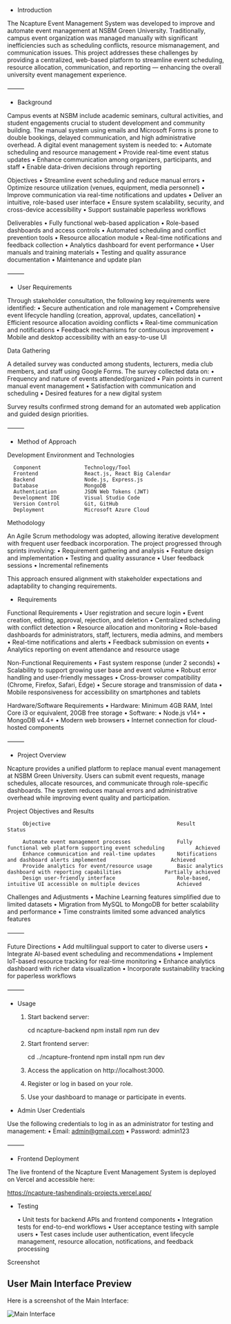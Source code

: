 * Introduction

The Ncapture Event Management System was developed to improve and automate event management at NSBM Green University. Traditionally, campus event organization was managed manually with significant inefficiencies such as scheduling conflicts, resource mismanagement, and communication issues. This project addresses these challenges by providing a centralized, web-based platform to streamline event scheduling, resource allocation, communication, and reporting — enhancing the overall university event management experience.

⸻



* Background

Campus events at NSBM include academic seminars, cultural activities, and student engagements crucial to student development and community building. The manual system using emails and Microsoft Forms is prone to double bookings, delayed communication, and high administrative overhead. A digital event management system is needed to:
	•	Automate scheduling and resource management
	•	Provide real-time event status updates
	•	Enhance communication among organizers, participants, and staff
	•	Enable data-driven decisions through reporting

Objectives
	•	Streamline event scheduling and reduce manual errors
	•	Optimize resource utilization (venues, equipment, media personnel)
	•	Improve communication via real-time notifications and updates
	•	Deliver an intuitive, role-based user interface
	•	Ensure system scalability, security, and cross-device accessibility
	•	Support sustainable paperless workflows

Deliverables
	•	Fully functional web-based application
	•	Role-based dashboards and access controls
	•	Automated scheduling and conflict prevention tools
	•	Resource allocation module
	•	Real-time notifications and feedback collection
	•	Analytics dashboard for event performance
	•	User manuals and training materials
	•	Testing and quality assurance documentation
	•	Maintenance and update plan

⸻




* User Requirements

Through stakeholder consultation, the following key requirements were identified:
	•	Secure authentication and role management
	•	Comprehensive event lifecycle handling (creation, approval, updates, cancellation)
	•	Efficient resource allocation avoiding conflicts
	•	Real-time communication and notifications
	•	Feedback mechanisms for continuous improvement
	•	Mobile and desktop accessibility with an easy-to-use UI




Data Gathering

A detailed survey was conducted among students, lecturers, media club members, and staff using Google Forms. The survey collected data on:
	•	Frequency and nature of events attended/organized
	•	Pain points in current manual event management
	•	Satisfaction with communication and scheduling
	•	Desired features for a new digital system



Survey results confirmed strong demand for an automated web application and guided design priorities.

⸻



* Method of Approach


Development Environment and Technologies


      Component              Technology/Tool
      Frontend               React.js, React Big Calendar
      Backend                Node.js, Express.js
      Database               MongoDB
      Authentication         JSON Web Tokens (JWT)
      Development IDE        Visual Studio Code
      Version Control        Git, GitHub
      Deployment             Microsoft Azure Cloud



Methodology

An Agile Scrum methodology was adopted, allowing iterative development with frequent user feedback incorporation. The project progressed through sprints involving:
	•	Requirement gathering and analysis
	•	Feature design and implementation
	•	Testing and quality assurance
	•	User feedback sessions
	•	Incremental refinements

This approach ensured alignment with stakeholder expectations and adaptability to changing requirements.



* Requirements

Functional Requirements
	•	User registration and secure login
	•	Event creation, editing, approval, rejection, and deletion
	•	Centralized scheduling with conflict detection
	•	Resource allocation and monitoring
	•	Role-based dashboards for administrators, staff, lecturers, media admins, and members
	•	Real-time notifications and alerts
	•	Feedback submission on events
	•	Analytics reporting on event attendance and resource usage

Non-Functional Requirements
	•	Fast system response (under 2 seconds)
	•	Scalability to support growing user base and event volume
	•	Robust error handling and user-friendly messages
	•	Cross-browser compatibility (Chrome, Firefox, Safari, Edge)
	•	Secure storage and transmission of data
	•	Mobile responsiveness for accessibility on smartphones and tablets

Hardware/Software Requirements
	•	Hardware: Minimum 4GB RAM, Intel Core i3 or equivalent, 20GB free storage
	•	Software:
	•	Node.js v14+
	•	MongoDB v4.4+
	•	Modern web browsers
	•	Internet connection for cloud-hosted components

⸻




* Project Overview

Ncapture provides a unified platform to replace manual event management at NSBM Green University. Users can submit event requests, manage schedules, allocate resources, and communicate through role-specific dashboards. The system reduces manual errors and administrative overhead while improving event quality and participation.

Project Objectives and Results


         Objective                                         Result                                                              Status

         Automate event management processes               Fully functional web platform supporting event scheduling          Achieved
         Enhance communication and real-time updates       Notifications and dashboard alerts implemented                     Achieved
         Provide analytics for event/resource usage        Basic analytics dashboard with reporting capabilities              Partially achieved
         Design user-friendly interface                    Role-based, intuitive UI accessible on multiple devices            Achieved



Challenges and Adjustments
	•	Machine Learning features simplified due to limited datasets
	•	Migration from MySQL to MongoDB for better scalability and performance
	•	Time constraints limited some advanced analytics features

⸻

Future Directions
	•	Add multilingual support to cater to diverse users
	•	Integrate AI-based event scheduling and recommendations
	•	Implement IoT-based resource tracking for real-time monitoring
	•	Enhance analytics dashboard with richer data visualization
	•	Incorporate sustainability tracking for paperless workflows

⸻

* Usage
	1.	Start backend server:

         cd ncapture-backend
         npm install
         npm run dev


    2.	Start frontend server:

         cd ../ncapture-frontend
         npm install
         npm run dev

    3.	Access the application on http://localhost:3000.

	4.	Register or log in based on your role.

	5.	Use your dashboard to manage or participate in events.





* Admin User Credentials

Use the following credentials to log in as an administrator for testing and management:
	•	Email: admin@gmail.com
	•	Password: admin123

⸻

* Frontend Deployment

The live frontend of the Ncapture Event Management System is deployed on Vercel and accessible here:

https://ncapture-tashendinals-projects.vercel.app/



* Testing


	•	Unit tests for backend APIs and frontend components
	•	Integration tests for end-to-end workflows
	•	User acceptance testing with sample users
	•	Test cases include user authentication, event lifecycle management, resource allocation, notifications, and feedback processing



Screenshot

  ## User Main Interface Preview

Here is a screenshot of the Main Interface:

![Main Interface](Screenshots/1.jpg)



